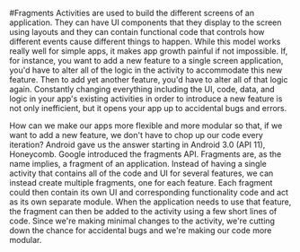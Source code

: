 #Fragments
Activities are used to build the different screens of an application. They can have UI components that they display to the screen using layouts and they can contain functional code that controls how different events cause different things to happen. While this model works really well for simple apps, it makes app growth painful if not impossible. If, for instance, you want to add a new feature to a single screen application, you'd have to alter all of the logic in the activity to accommodate this new feature. Then to add yet another feature, you'd have to alter all of that logic again. Constantly changing everything including the UI, code, data, and logic in your app's existing activities in order to introduce a new feature is not only inefficient, but it opens your app up to accidental bugs and errors.

How can we make our apps more flexible and more modular so that, if we want to add a new feature, we don't have to chop up our code every iteration? Android gave us the answer starting in Android 3.0 (API 11), Honeycomb. Google introduced the fragments API. Fragments are, as the name implies, a fragment of an application. Instead of having a single activity that contains all of the code and UI for several features, we can instead create multiple fragments, one for each feature. Each fragment could then contain its own UI and corresponding functionality code and act as its own separate module. When the application needs to use that feature, the fragment can then be added to the activity using a few short lines of code. Since we're making minimal changes to the activity, we're cutting down the chance for accidental bugs and we're making our code more modular.